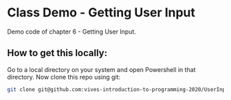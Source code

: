 # Class Demo - Getting User Input

Demo code of chapter 6 - Getting User Input.

## How to get this locally:

Go to a local directory on your system and open Powershell in that directory. Now clone this repo using git:

```bash
git clone git@github.com:vives-introduction-to-programming-2020/UserInputGroup2.git
```